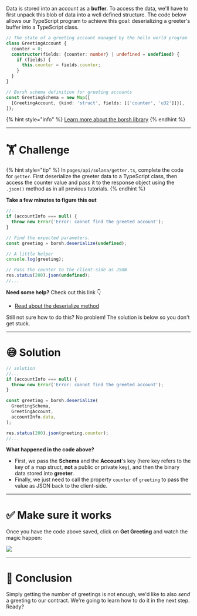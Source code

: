 Data is stored into an account as a **buffer**. To access the data, we'll have to first unpack this blob of data into a well defined structure. The code below allows our TypeScript program to achieve this goal: deserializing a greeter's buffer into a TypeScript class.

```typescript
// The state of a greeting account managed by the hello world program
class GreetingAccount {
  counter = 0;
  constructor(fields: {counter: number} | undefined = undefined) {
    if (fields) {
      this.counter = fields.counter;
    }
  }
}

// Borsh schema definition for greeting accounts
const GreetingSchema = new Map([
  [GreetingAccount, {kind: 'struct', fields: [['counter', 'u32']]}],
]);
```

{% hint style="info" %}
[Learn more about the borsh library](https://npm.io/package/borsh)
{% endhint %}

---

# 🏋️ Challenge

{% hint style="tip" %}
In `pages/api/solana/getter.ts`, complete the code for `getter`. First deserialize the greeter data to a TypeScript class, then access the counter value and pass it to the response object using the `.json()` method as in all previous tutorials.
{% endhint %}

**Take a few minutes to figure this out**

```typescript
//...
if (accountInfo === null) {
  throw new Error('Error: cannot find the greeted account');
}

// Find the expected parameters.
const greeting = borsh.deserialize(undefined);

// A little helper
console.log(greeting);

// Pass the counter to the client-side as JSON
res.status(200).json(undefined);
//...
```

**Need some help?** Check out this link 👇

- [Read about the deserialize method](https://npm.io/package/borsh)

Still not sure how to do this? No problem! The solution is below so you don't get stuck.

---

# 😅 Solution

```typescript
// solution
//...
if (accountInfo === null) {
  throw new Error('Error: cannot find the greeted account');
}

const greeting = borsh.deserialize(
  GreetingSchema,
  GreetingAccount,
  accountInfo.data,
);

res.status(200).json(greeting.counter);
//...
```

**What happened in the code above?**

- First, we pass the **Schema** and the **Account**'s key (here key refers to the key of a map struct, **not** a public or private key), and then the binary data stored into **greeter**.
- Finally, we just need to call the property `counter` of `greeting` to pass the value as JSON back to the client-side.

---

# ✅ Make sure it works

Once you have the code above saved, click on **Get Greeting** and watch the magic happen:

![](https://raw.githubusercontent.com/figment-networks/learn-web3-dapp/main/markdown/__images__/solana/solana-getter.gif)

---

# 🏁 Conclusion

Simply getting the number of greetings is not enough, we'd like to also _send_ a greeting to our contract. We're going to learn how to do it in the next step. Ready?

